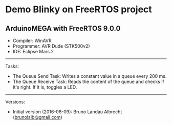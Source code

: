 Demo Blinky on FreeRTOS project
=============
ArduinoMEGA with FreeRTOS 9.0.0
-------------------------------
 * Compiler: WinAVR
 * Programmer: AVR Dude (STK500v2)
 * IDE: Eclipse Mars.2
 
---

Tasks:

* The Queue Send Task: Writes a constant value in a queue every 200 ms.
* The Queue Receive Task: Reads the content of the queue and checks if it's right. If it is, toggles a LED.
 
---

Versions:

 * Initial version (2016-08-09): Bruno Landau Albrecht (brunolalb@gmail.com)
